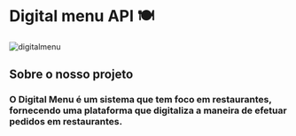 # **Digital menu API 🍽️**
 ![digitalmenu](./frontend/src/pages/image/digitalmenu2.png)
 ## Sobre o nosso projeto
 ### O Digital Menu é um sistema que tem foco em restaurantes, fornecendo uma plataforma que digitaliza a maneira de efetuar pedidos em restaurantes.


